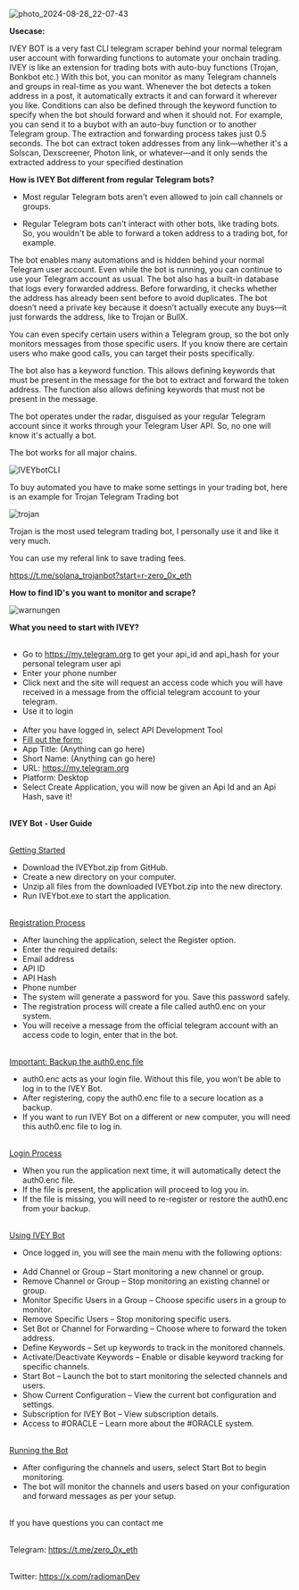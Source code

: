![photo_2024-08-28_22-07-43](https://github.com/user-attachments/assets/e1a9aedd-a065-40fb-8670-a43fb1ddd309)

**Usecase:**

IVEY BOT is a very fast CLI telegram scraper behind your normal telegram user account with forwarding functions to automate your onchain trading.
IVEY is like an extension for trading bots with auto-buy functions (Trojan, Bonkbot etc.)
With this bot, you can monitor as many Telegram channels and groups in real-time as you want. Whenever the bot detects a token address in a post, it automatically extracts it and can forward it wherever you like. Conditions can also be defined through the keyword function to specify when the bot should forward and when it should not.
For example, you can send it to a buybot with an auto-buy function or to another Telegram group. The extraction and forwarding process takes just 0.5 seconds. The bot can extract token addresses from
any link—whether it's a Solscan, Dexscreener, Photon link, or whatever—and it only sends the extracted address to your specified destination

**How is IVEY Bot different from regular Telegram bots?**

- Most regular Telegram bots aren't even allowed to join call channels or groups.

- Regular Telegram bots can't interact with other bots, like trading bots. So, you wouldn't be able to forward a token address to a trading bot, for example.

The bot enables many automations and is hidden behind your normal Telegram user account. Even while the bot is running, you can continue to use your Telegram account as usual.
The bot also has a built-in database that logs every forwarded address. Before forwarding, it checks whether the address has already been sent before to avoid duplicates. 
The bot doesn’t need a private key because it doesn’t actually execute any buys—it just forwards the address, like to Trojan or BullX.

You can even specify certain users within a Telegram group, so the bot only monitors messages from those specific users. If you know there are certain users who make good calls, 
you can target their posts specifically. 

The bot also has a keyword function. This allows defining keywords that must be present in the message for the bot to extract and forward the token address. The function also allows defining keywords that must not be present in the message.

The bot operates under the radar, disguised as your regular Telegram account since it works through your Telegram User API. So, no one will know it's actually a bot.

The bot works for all major chains.

![IVEYbotCLI](https://github.com/user-attachments/assets/a1f60615-a1d3-49eb-b74c-a7392cfcde6e)

To buy automated you have to make some settings in your trading bot, here is an example for Trojan Telegram Trading bot

![trojan](https://github.com/user-attachments/assets/5af09371-1cfd-4ad6-a444-429133cb895e)

Trojan is the most used telegram trading bot, I personally use it and like it very much.

You can use my referal link to save trading fees.

https://t.me/solana_trojanbot?start=r-zero_0x_eth

**How to find ID's you want to monitor and scrape?**


![warnungen](https://github.com/user-attachments/assets/38a346f9-ca89-46e4-add1-e42f8b2f6e97)


**What you need to start with IVEY?**<br><br>

- Go to https://my.telegram.org to get your api_id and api_hash for your personal telegram user api<br>
- Enter your phone number<br>
- Click next and the site will request an access code which you will have received in a message from the official telegram account to your telegram.<br>
- Use it to login<br><br>
- After you have logged in, select API Development Tool<br>
- <u>Fill out the form:</u><br>
- App Title: (Anything can go here)<br>
- Short Name: (Anything can go here)<br>
- URL: https://my.telegram.org<br>
- Platform: Desktop<br>
- Select Create Application, you will now be given an Api Id and an Api Hash, save it!<br><br>

**IVEY Bot - User Guide**<br><br>

<u>Getting Started</u><br>
- Download the IVEYbot.zip from GitHub.<br>
- Create a new directory on your computer.<br>
- Unzip all files from the downloaded IVEYbot.zip into the new directory.<br>
- Run IVEYbot.exe to start the application.<br><br>

<u>Registration Process</u><br>
- After launching the application, select the Register option.<br>
- Enter the required details:<br>
- Email address<br>
- API ID<br>
- API Hash<br>
- Phone number<br>
- The system will generate a password for you. Save this password safely.<br>
- The registration process will create a file called auth0.enc on your system.<br>
- You will receive a message from the official telegram account with an access code to login, enter that in the bot.<br><br>

<u>Important: Backup the auth0.enc file</u><br>
- auth0.enc acts as your login file. Without this file, you won’t be able to log in to the IVEY Bot.<br>
- After registering, copy the auth0.enc file to a secure location as a backup.<br>
- If you want to run IVEY Bot on a different or new computer, you will need this auth0.enc file to log in.<br><br>

<u>Login Process</u><br>
- When you run the application next time, it will automatically detect the auth0.enc file.<br>
- If the file is present, the application will proceed to log you in.<br>
- If the file is missing, you will need to re-register or restore the auth0.enc from your backup.<br><br>

<u>Using IVEY Bot</u><br>
- Once logged in, you will see the main menu with the following options:<br><br>
- Add Channel or Group – Start monitoring a new channel or group.<br>
- Remove Channel or Group – Stop monitoring an existing channel or group.<br>
- Monitor Specific Users in a Group – Choose specific users in a group to monitor.<br>
- Remove Specific Users – Stop monitoring specific users.<br>
- Set Bot or Channel for Forwarding – Choose where to forward the token address.<br>
- Define Keywords – Set up keywords to track in the monitored channels.<br>
- Activate/Deactivate Keywords – Enable or disable keyword tracking for specific channels.<br>
- Start Bot – Launch the bot to start monitoring the selected channels and users.<br>
- Show Current Configuration – View the current bot configuration and settings.<br>
- Subscription for IVEY Bot – View subscription details.<br>
- Access to #ORACLE – Learn more about the #ORACLE system.<br><br>

<u>Running the Bot</u><br>
- After configuring the channels and users, select Start Bot to begin monitoring.<br>
- The bot will monitor the channels and users based on your configuration and forward messages as per your setup.<br><br>

If you have questions you can contact me<br><br>

Telegram: https://t.me/zero_0x_eth<br><br>

Twitter: https://x.com/radiomanDev<br><br>
